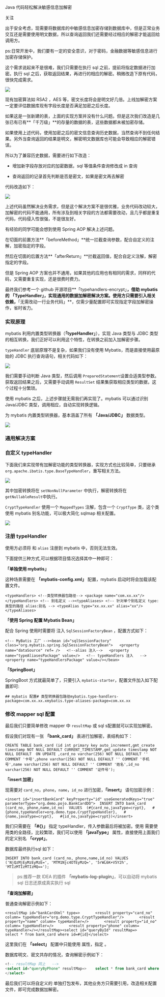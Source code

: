 Java 代码轻松解决敏感信息加解密

关注

出于安全考虑，现需要将数据库的中敏感信息加密存储到数据库中，但是正常业务交互还是需要使用明文数据，所以查询返回我们还需要经过相应的解密才能返回给调用方。

ps:日常开发中，我们要有一定的安全意识，对于密码，金融数据等敏感信息进行加密存储保护。

这个需求说起来不是很难，我们只需要在执行 sql 之前，提前将指定数据进行加密。执行 sql 之后，获取返回结果，再进行的相应的解密。稍微改造下原有代码，很快完成需求。

![](https://pics1.baidu.com/feed/838ba61ea8d3fd1f6cddcef41e13da1797ca5f89.jpeg@f_auto?token=8f00141ca819db1c0026b4e2b6e05686)

现有加密算法如 RSA2 ，AES 等，密文长度将会是明文好几倍。上线加解密方案一定要评估数据库现有字段长度是否满足加密之后长度。

如果这是一张新建的表，上面的实现方案并没有什么问题。但是这次我们改造是几张已有已有**「千万级」**的存量的数据的表，这些数据都未被加密存储。

如果使用上述代码，使用加密之后的密文信息查询历史数据，当然查询不到任何结果。另外当查询返回的结果是明文，解密明文数据库也可能会导致相应的解密错误。

所以为了兼容历史数据，需要进行如下改造：

-   增加新字段存放对应的加密数据，sql 等值条件查询修改成 in 查询
    
-   查询返回的记录首先判断是否是密文，如果是密文再去解密
    

代码改造如下：

![](https://pics1.baidu.com/feed/42166d224f4a20a41a71a7caa10f672a720ed032.jpeg@f_auto?token=e9875717e6a263ba766908466e71f2b9)

上述代码虽然解决业务需求，但是这个解决方案不是很优雅，业务代码改动较大，加解密的代码不能通用，所有涉及到相关字段的方法都需要改动，且几乎都是重复代码，代码侵入性很强，不是很友好。

有经验的同学可能会想到使用 Spring AOP 解决上述问题。

在切面的前置方法**「beforeMethod」**统一拦截查询参数，配合自定义的注解，加密指定的字段。

然后在切面的后置方法**「afterReturn」**拦截返回值，配合自定义注解，解密指定的字段。

但是 Spring AOP 方案也并不通用，如果其他的应用也有相同的需求，同样的代码，又需要重复实现，还是很费时费力。

最终我们参考一个 github 开源项目**「typehandlers-encrypt」**，借助 mybatis 的 **「TypeHandler」**，实现通用的数据加解密解决方案。使用方只需要引入相关依赖，**「无需改动一行业务代码」**，仅需少量配置即可实现指定字段加解密操作，省时省力。

### 实现原理

mybatis 利用内置类型转换器（**「typeHandler」**），实现 Java 类型与 JDBC 类型的相互转换，我们正好可以利用这个特性，在转换之前加入加解密步骤。

`typeHandler` 底层原理不是复杂，如果我们没有使用 Mybatis，而是直接使用最原始的 JDBC 执行查询语句，相关代码如下：

![](https://pics5.baidu.com/feed/94cad1c8a786c917feb8619ffc608fc73ac75746.jpeg@f_auto?token=d6629159bdd72c02fd79cac383ded24e)

我们需要手动判断 Java 类型，然后调用 `PreparedStatement`设置合适类型参数。获取返回结果之后，又需要手动调用 `ResultSet` 结果集获取相应类型的数据，这个过程十分繁琐。

使用 mybatis 之后，上述步骤就无需我们再实现了。mybatis 可以通过识别 Java/JDBC 类型，调用相应，自动实现转换逻辑。

为 mybatis 内置类型转换器，基本涵盖了所有 **「Java/JDBC」** 数据类型。

![](https://pics6.baidu.com/feed/f603918fa0ec08faed3b67006db3c26554fbdac0.jpeg@f_auto?token=018a320925ed0f6e33db2f52a8bd7d4c)

### 通用解决方案

### 自定义 typeHandler

下面我们来实现带有加解密功能的类型转换器，实现方式也比较简单，只要继承 `org.apache.ibatis.type.BaseTypeHandler`，重写相关方法。

![](https://pics4.baidu.com/feed/b7fd5266d016092423ebb05fe45acaf2e7cd3409.jpeg@f_auto?token=e04cac8d4d08493d9e74b00f5deb095e)

其中加密转换将在 `setNonNullParameter` 中执行，解密转换将在 `getNullableResult`中执行。

`CryptTypeHandler` 使用一个 `MappedTypes` 注解，包含一个 `CryptType` 类，这个类使用 mybatis 别名功能，可以极大简化 sqlmap 相关配置。

![](https://pics6.baidu.com/feed/242dd42a2834349bd8f217f8e7b7eac637d3beb9.jpeg@f_auto?token=e95012ac71a1874651989d54d8499a6e)

### 注册 typeHandler

使用方必须将 和 `alias` 注册到 mybatis 中，否则无法生效。

下面提供三种方式,可以根据项目情况选择其中一种即可：

**「单独使用 mybatis」**

这种场景需要在 **「mybatis-config.xml」** 配置，mybatis 启动时将会加载该配置文件。

```
<typeHandlers> <!--类型转换器包路径--> <package name="com.xx.xx"/></typeHandlers> <!-- 别名定义 --><typeAliases> <!-- 针对单个别名定义 type:类型的路径 alias:别名 --> <typeAlias type="xx.xx.xx" alias="xx"/></typeAliases>
```

**「使用 Spring 配置 Mybatis Bean」**

配合 Spring 使用时需要将 注入 `SqlSessionFactoryBean` ，配置方式如下：

```
<!-- MyBatis 工厂 --><bean id="sqlSessionFactory" class="org.mybatis.spring.SqlSessionFactoryBean">   <property name="dataSource" ref= />   <!--alias 注入-->   <property name="typeAliasesPackage" value=/>   <!-- typeHandlers 注入   -->   <property name="typeHandlersPackage" value=/></bean>
```

**「SpringBoot」**

SpringBoot 方式就最简单了，只要引入 `mybatis-starter`，配置文件加入如下配置即可:

```
## mybatis 配置# 类型转换器包路径mybatis.type-handlers-package=com.xx.xx.xmybatis.type-aliases-package=com.xx.xx
```

### 修改 mapper sql 配置

最后我们只要简单修改 mapper 中 `resultMap` 或 sql s配置就可以实现加解密。

假设我们对现有一张 **「bank\_card」** 表进行加解密，表结构如下：

```
CREATE TABLE bank_card (id int primary key auto_increment,gmt_create timestamp NOT NULL DEFAULT CURRENT_TIMESTAMP,gmt_update timestamp NOT NULL DEFAULT  ON UPDATE ,card_no varchar(256) NOT NULL DEFAULT '' COMMENT '卡号',phone varchar(256) NOT NULL DEFAULT '' COMMENT '手机号',name varchar(256) NOT NULL DEFAULT '' COMMENT '姓名',id_no varchar(256) NOT NULL DEFAULT '' COMMENT '证件号');
```

**「insert 加密」**

现需要对 `card_no`，`phone`，`name`，`id_no` 进行加密，**「insert」** 语句加密示例：

```
<insert id="insertBankCard" keyProperty="id" useGeneratedKeys="true" parameterType="org.demo.pojo.BankCardDO">  INSERT INTO bank_card (card_no, phone,name,id_no)  VALUES  (#{card_no,javaType=crypt},   #{phone,typeHandler=org.demo.type.CryptTypeHandler},   #{name,javaType=crypt},   #{id_no,javaType=crypt})</insert>
```

我们只需要在 **「#{}」** 指定 typeHandler，传入参数最后将被加密。使用 需要使用类的全路径，比较繁琐，我们可以使用 **「javaType」** 属性，直接使用上面我们的定义别名 **「crypt」**。

数据库最终执行sql 如下：

```
INSERT INTO bank_card (card_no, phone,name,id_no) VALUES ('NjQzMjEyMzEyMzE=', 'MTM1Njc4OTEyMzQ=', '5rWL6K+V5Y2h', 'MTIzMTIzMTIzMQ==');
```

> ps:推荐一款 IDEA 的插件 **「mybatis-log-plugin」**，可以自动将 mybatis sql 日志还原成真实执行 sql

**「查询加解密」**

普通查询解密示例如下：

```
<resultMap id="bankCardXml" type=>       <result property="card_no" column= typeHandler="org.demo.type.CryptTypeHandler"/>       <result property="name" column= typeHandler=/>       <result property="id_no" column= typeHandler=/>       <result property="phone" column= typeHandler=/></resultMap><select id="queryById" resultMap=>      select * from bank_card where id=#{id}</select>
```

这里我们在 **「select」** 配置中只能使用 属性，指定 。

数据库明文、密文共存的情况，查询解密示例如下：

```sql
<!-- resultMap 同上   -->
<select id="queryByPhone" resultMap=>    select * from bank_card where phone in(#{card_no,javaType=crypt},#{card_no})
</select>
```

最后我们可以将自定义的 单独打包发布，其他业务方只需要引用，改造相关配置文件，即可完成数据加解密。